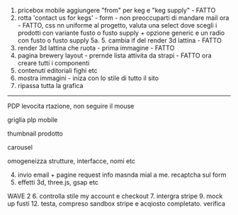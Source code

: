 1. pricebox mobile aggiungere "from" per keg e "keg supply" - FATTO
2. rotta 'contact us for kegs' - form - non preoccuparti di mandare mail ora - FATTO, css nn uniforme al progetto, valuta una select dove scegli i prodotti con variante fusto o fusto supply + opzione generic e un radio con fusto o fusto supply
5a. 5. cambia if del render 3d lattina - FATTO
8. render 3d lattina che ruota - prima immagine - FATTO
3. pagina brewery layout - prernde lista attivita da strapi - FATTO ora creare tutti i componenti
11. contenuti editoriali fighi etc
5. mostra immagini - iniza con lo stile di tutto il sito 
13. ripassa tutta la grafica 
-------------------------------

PDP levocita rtazione, non seguire il mouse

griglia plp mobile

thumbnail prodotto

carousel

omogeneizza strutture, interfacce, nomi etc 



4. invio email + pagine request info masnda mial a me. recaptcha sul form
10. effetti 3d, three.js, gsap etc


WAVE 2 
6. controlla stile my account e checkout
7. intergra stripe
9. mock up fusti
12. testa, compreso sandbox stripe e acqiosto completato. verifica  